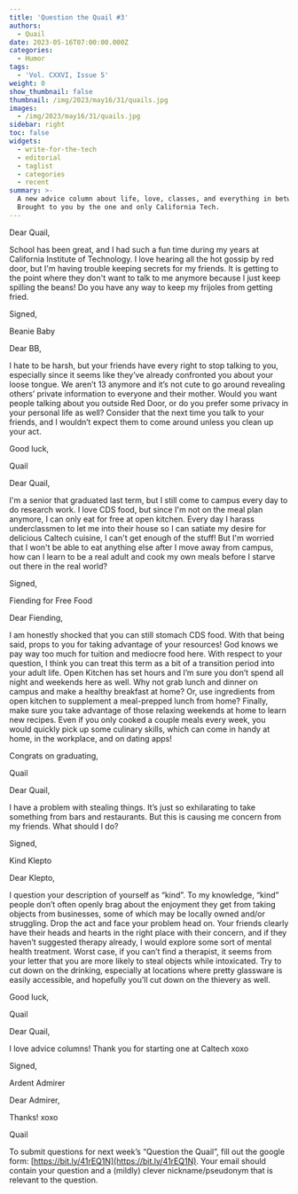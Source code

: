 ```yaml
---
title: 'Question the Quail #3'
authors:
  - Quail
date: 2023-05-16T07:00:00.000Z
categories:
  - Humor
tags:
  - 'Vol. CXXVI, Issue 5'
weight: 0
show_thumbnail: false
thumbnail: /img/2023/may16/31/quails.jpg
images:
  - /img/2023/may16/31/quails.jpg
sidebar: right
toc: false
widgets:
  - write-for-the-tech
  - editorial
  - taglist
  - categories
  - recent
summary: >-
  A new advice column about life, love, classes, and everything in between!
  Brought to you by the one and only California Tech.
---
```


Dear Quail, 

School has been great, and I had such a fun time during my years at California Institute of Technology. I love hearing all the hot gossip by red door, but I'm having trouble keeping secrets for my friends. It is getting to the point where they don't want to talk to me anymore because I just keep spilling the beans! Do you have any way to keep my frijoles from getting fried.


Signed,

Beanie Baby


Dear BB,

I hate to be harsh, but your friends have every right to stop talking to you, especially since it seems like they’ve already confronted you about your loose tongue. We aren’t 13 anymore and it’s not cute to go around revealing others’ private information to everyone and their mother. Would you want people talking about you outside Red Door, or do you prefer some privacy in your personal life as well? Consider that the next time you talk to your friends, and I wouldn’t expect them to come around unless you clean up your act.

Good luck,

Quail


Dear Quail,

I'm a senior that graduated last term, but I still come to campus every day to do research work. I love CDS food, but since I'm not on the meal plan anymore, I can only eat for free at open kitchen. Every day I harass underclassmen to let me into their house so I can satiate my desire for delicious Caltech cuisine, I can't get enough of the stuff! But I'm worried that I won't be able to eat anything else after I move away from campus, how can I learn to be a real adult and cook my own meals before I starve out there in the real world? 

Signed,

Fiending for Free Food


Dear Fiending,

I am honestly shocked that you can still stomach CDS food. With that being said, props to you for taking advantage of your resources! God knows we pay way too much for tuition and mediocre food here. With respect to your question, I think you can treat this term as a bit of a transition period into your adult life. Open Kitchen has set hours and I’m sure you don’t spend all night and weekends here as well. Why not grab lunch and dinner on campus and make a healthy breakfast at home? Or, use ingredients from open kitchen to supplement a meal-prepped lunch from home? Finally, make sure you take advantage of those relaxing weekends at home to learn new recipes. Even if you only cooked a couple meals every week, you would quickly pick up some culinary skills, which can come in handy at home, in the workplace, and on dating apps!

Congrats on graduating,

Quail


Dear Quail, 

I have a problem with stealing things. It’s just so exhilarating to take something from bars and restaurants. But this is causing me concern from my friends. What should I do? 

Signed,

Kind Klepto


Dear Klepto,

I question your description of yourself as “kind”. To my knowledge, “kind” people don’t often openly brag about the enjoyment they get from taking objects from businesses, some of which may be locally owned and/or struggling. Drop the act and face your problem head on. Your friends clearly have their heads and hearts in the right place with their concern, and if they haven’t suggested therapy already, I would explore some sort of mental health treatment. Worst case, if you can’t find a therapist, it seems from your letter that you are more likely to steal objects while intoxicated. Try to cut down on the drinking, especially at locations where pretty glassware is easily accessible, and hopefully you’ll cut down on the thievery as well.

Good luck,

Quail

Dear Quail,

I love advice columns! Thank you for starting one at Caltech xoxo

Signed,

Ardent Admirer

Dear Admirer,

Thanks! xoxo

Quail


To submit questions for next week’s “Question the Quail”, fill out the google form: [https://bit.ly/41rEQ1N](https://bit.ly/41rEQ1N). Your email should contain your question and a (mildly) clever nickname/pseudonym that is relevant to the question.
